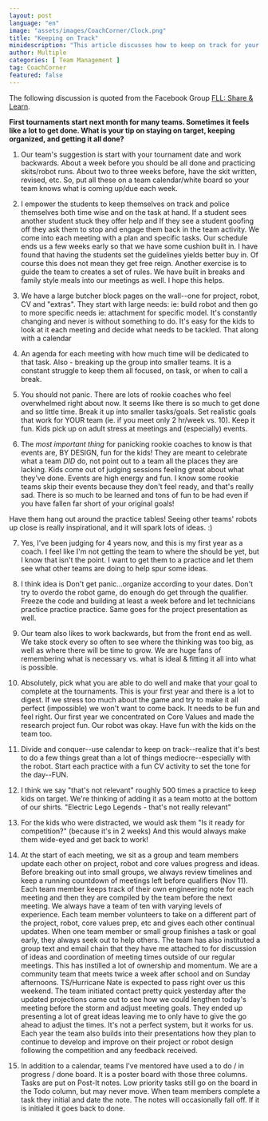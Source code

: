 ```yaml
---
layout: post
language: "en"
image: "assets/images/CoachCorner/Clock.png"
title: "Keeping on Track"
minidescription: "This article discusses how to keep on track for your first tournament"
author: Multiple
categories: [ Team Management ]
tag: CoachCorner
featured: false
---
```


The following discussion is quoted from the Facebook Group <a href="https://www.facebook.com/groups/FLLShareandLearn/">FLL: Share & Learn</a>.

**First tournaments start next month for many teams. Sometimes it feels like a lot to get done. What is your tip on staying on target, keeping organized, and getting it all done?**

1. Our team's suggestion is start with your tournament date and work backwards. About a week before you should be all done and practicing skits/robot runs. About two to three weeks before, have the skit written, revised, etc. So, put all these on a team calendar/white board so your team knows what is coming up/due each week.

2. I empower the students to keep themselves on track and police themselves both time wise and on the task at hand. If a student sees another student stuck they offer help and If they see a student goofing off they ask them to stop and engage them back in the team activity. We come into each meeting with a plan and specific tasks. Our schedule ends us a few weeks early so that we have some cushion built in. I have found that having the students set the guidelines yields better buy in. Of course this does not mean they get free reign. Another exercise is to guide the team to creates a set of rules. We have built in breaks and family style meals into our meetings as well. I hope this helps.

3. We have a large butcher block pages on the wall--one for project, robot, CV and "extras". They start with large needs: ie: build robot and then go to more specific needs ie: attachment for specific model. It's constantly changing and never is without something to do. It's easy for the kids to look at it each meeting and decide what needs to be tackled. That along with a calendar

4. An agenda for each meeting with how much time will be dedicated to that task. Also - breaking up the group into smaller teams. It is a constant struggle to keep them all focused, on task, or when to call a break.

5. You should not panic. There are lots of rookie coaches who feel overwhelmed right about now. It seems like there is so much to get done and so little time. Break it up into smaller tasks/goals. Set realistic goals that work for YOUR team (ie. if you meet only 2 hr/week vs. 10). Keep it fun. Kids pick up on adult stress at meetings and (especially) events.

6. The *most important thing* for panicking rookie coaches to know is that events are, BY DESIGN, fun for the kids! They are meant to celebrate what a team *DID* do, not point out to a team all the places they are lacking. Kids come out of judging sessions feeling great about what they've done. Events are high energy and fun. I know some rookie teams skip their events because they don't feel ready, and that's really sad. There is so much to be learned and tons of fun to be had even if you have fallen far short of your original goals!

Have them hang out around the practice tables! Seeing other teams' robots up close is really inspirational, and it will spark lots of ideas. :)

7. Yes, I've been judging for 4 years now, and this is my first year as a coach. I feel like I'm not getting the team to where the should be yet, but I know that isn't the point. I want to get them to a practice and let them see what other teams are doing to help spur some ideas.

8. I think idea is Don't get panic...organize according to your dates. Don't try to overdo the robot game, do enough do get through the qualifier. Freeze the code and building at least a week before and let technicians practice practice practice. Same goes for the project presentation as well.

9. Our team also likes to work backwards, but from the front end as well. We take stock every so often to see where the thinking was too big, as well as where there will be time to grow. We are huge fans of remembering what is necessary vs. what is ideal & fitting it all into what is possible.

10. Absolutely, pick what you are able to do well and make that your goal to complete at the tournaments. This is your first year and there is a lot to digest. If we stress too much about the game and try to make it all perfect (impossible) we won't want to come back. It needs to be fun and feel right. Our first year we concentrated on Core Values and made the research project fun. Our robot was okay. Have fun with the kids on the team too.

11. Divide and conquer--use calendar to keep on track--realize that it's best to do a few things great than a lot of things mediocre--especially with the robot. Start each practice with a fun CV activity to set the tone for the day--FUN.

12. I think we say "that's not relevant" roughly 500 times a practice to keep kids on target. We're thinking of adding it as a team motto at the bottom of our shirts. "Electric Lego Legends - that's not really relevant"

13. For the kids who were distracted, we would ask them "Is it ready for competition?" (because it's in 2 weeks) And this would always make them wide-eyed and get back to work!

14. At the start of each meeting, we sit as a group and team members update each other on project, robot and core values progress and ideas. Before breaking out into small groups, we always review timelines and keep a running countdown of meetings left before qualifiers (Nov 11). Each team member keeps track of their own engineering note for each meeting and then they are compiled by the team before the next meeting. We always have a team of ten with varying levels of experience. Each team member volunteers to take on a different part of the project, robot, core values prep, etc and gives each other continual updates. When one team member or small group finishes a task or goal early, they always seek out to help others. The team has also instituted a group text and email chain that they have me attached to for discussion of ideas and coordination of meeting times outside of our regular meetings. This has instilled a lot of ownership and momentum. We are a community team that meets twice a week after school and on Sunday afternoons. TS/Hurricane Nate is expected to pass right over us this weekend. The team initiated contact pretty quick yesterday after the updated projections came out to see how we could lengthen today's meeting before the storm and adjust meeting goals. They ended up presenting a lot of great ideas leaving me to only have to give the go ahead to adjust the times. It's not a perfect system, but it works for us. Each year the team also builds into their presentations how they plan to continue to develop and improve on their project or robot design following the competition and any feedback received.

15. In addition to a calendar, teams I've mentored have used a to do / in progress / done board. It is a poster board with those three columns. Tasks are put on Post-It notes. Low priority tasks still go on the board in the Todo column, but may never move. When team members complete a task they initial and date the note. The notes will occasionally fall off. If it is initialed it goes back to done.
